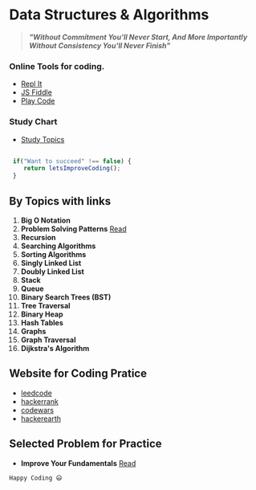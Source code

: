 # Data Structures  &  Algorithms
>  **_"Without Commitment You'll Never Start, And More Importantly Without Consistency You'll Never Finish"_**

### Online Tools for coding.
* [Repl It](https://repl.it/) 
* [JS Fiddle](https://jsfiddle.net/) 
* [Play Code](http://playcode.io/)

### Study Chart 
* [Study Topics](https://drive.google.com/file/d/1xwhmP0MZAXApNPEO_ZvMjM70a3-7yvKB/view)

```javascript

 if("Want to succeed" !== false) {
    return letsImproveCoding();
 }

```

## By Topics with links
1. **Big O Notation** 
2. **Problem Solving Patterns**  [Read](https://github.com/Saddamshah/ds-algo-learning/blob/master/Problem%20Solving%20Patterns.md)
3. **Recursion**
4. **Searching Algorithms**
5. **Sorting Algorithms**
6. **Singly Linked List**
7. **Doubly Linked List**
8. **Stack**
9. **Queue**
10. **Binary Search Trees (BST)**
11. **Tree Traversal**
12. **Binary Heap**
13. **Hash Tables**
14. **Graphs**
15. **Graph Traversal**
16. **Dijkstra's Algorithm**

## Website for Coding Pratice
* [leedcode](https://leetcode.com/problemset/all/)
* [hackerrank](https://www.hackerrank.com/dashboard)
* [codewars](https://www.codewars.com/dashboard)
* [hackerearth](https://www.hackerearth.com/challenges/)

## Selected Problem for Practice
* **Improve Your Fundamentals** [Read](www.example.com)

`Happy Coding 😃`
